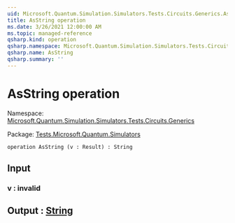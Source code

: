 ```yaml
---
uid: Microsoft.Quantum.Simulation.Simulators.Tests.Circuits.Generics.AsString
title: AsString operation
ms.date: 3/26/2021 12:00:00 AM
ms.topic: managed-reference
qsharp.kind: operation
qsharp.namespace: Microsoft.Quantum.Simulation.Simulators.Tests.Circuits.Generics
qsharp.name: AsString
qsharp.summary: ''
---
```


# AsString operation

Namespace: [Microsoft.Quantum.Simulation.Simulators.Tests.Circuits.Generics](xref:Microsoft.Quantum.Simulation.Simulators.Tests.Circuits.Generics)

Package: [Tests.Microsoft.Quantum.Simulators](https://nuget.org/packages/Tests.Microsoft.Quantum.Simulators)




```qsharp
operation AsString (v : Result) : String
```


## Input

### v : __invalid<Result>__





## Output : [String](xref:microsoft.quantum.lang-ref.string)

